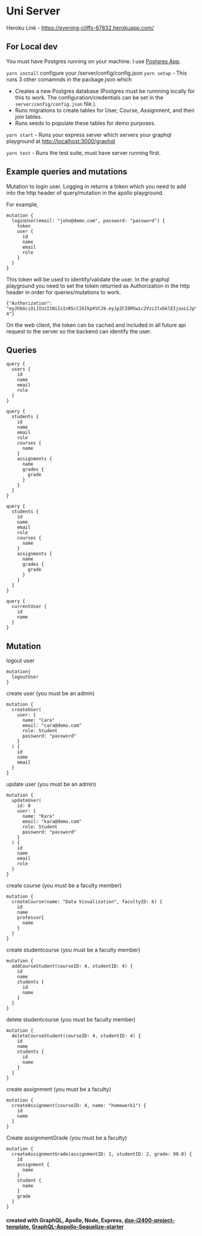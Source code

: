 # Uni Server

Heroku Link - https://evening-cliffs-67832.herokuapp.com/


## For Local dev

You must have Postgres running on your machine. I use [Postgres App](https://postgresapp.com/). 

`yarn install`
configure your /server/config/config.json
`yarn setup` - This runs 3 other comamnds in the package.json which

- Creates a new Postgres database (Postgres must be runnning locally for this to work. The configuration/credentials can be set in the `server/config/config.json` file.).
- Runs migrations to create tables for User, Course, Assignment, and their join tables.
- Runs seeds to populate these tables for demo purposes.

`yarn start` - Runs your express server which servers your graphql playground at [http://localhost:3000/graphql](http://localhost:3000/graphql)

`yarn test` - Runs the test suite, must have server running first.

## Example queries and mutations

Mutation to login user. Logging in returns a token which you need to add into the http header of query/mutation in the apollo playground. 

For example, 
```
mutation {
  loginUser(email: "john@demo.com", password: "password") {
    token
    user {
      id
      name
      email
      role
    }
  }
}
```
This token will be used to identify/validate the user.  In the graphql playground you need to set the token returned as Authorization in the http header in order for queries/mutations to work. 
```
{"Authorization": "eyJhbGciOiJIUzI1NiIsInR5cCI6IkpXVCJ9.eyJpZCI6MSwic2Vzc2lvbklEIjoxLCJpYXQiOjE1NTcwODc2MTcsImV4cCI6MTU1NzA4ODIxN30.fBwmnr7EGhpSYuR7xYcyGMaunakcu8qZiQZgfk5A8-4"}
```

On the web client, the token can be cached and included in all future api request to the server so the backend can identify the user.

## Queries

```
query {
  users {
    id
    name
    email
    role
  }
}

```

```
query {
  students {
    id
    name
    email
    role
    courses {
      name
    }
    assignments {
      name
      grades {
        grade
      }
    }
  }
}
```

```
query {
  students {
    id
    name
    email
    role
    courses {
      name
    }
    assignments {
      name
      grades {
        grade
      }
    }
  }
}

```
```
query {
  currentUser {
    id
    name
  }
}

```


## Mutation 

logout user
```
mutation{
  logoutUser
}
```

create user (you must be an admin)
```
mutation {
  createUser(
    user: {
      name: "Cara"
      email: "cara@demo.com"
      role: Student
      password: "password"
    }
  ) {
    id
    name
    email
  }
}
```
update user (you must be an admin)
```
mutation {
  updateUser(
    id: 8
    user: {
      name: "Kara"
      email: "kara@demo.com"
      role: Student
      password: "password"
    }
  ) {
    id
    name
    email
    role
  }
}
```
create course (you must be a faculty member)
```
mutation {
  createCourse(name: "Data Visualization", facultyID: 6) {
    id
    name
    professor{
      name
    }
  }
}
```
create studentcourse (you must be a faculty member)
```
mutation {
  addCourseStudent(courseID: 4, studentID: 4) {
    id
    name
    students {
      id
      name
    }
  }
}
```
delete studentcourse (you must be faculty member)
```
mutation {
  deleteCourseStudent(courseID: 4, studentID: 4) {
    id
    name
    students {
      id
      name
    }
  }
}
```
create assignment (you must be a faculty)
```
mutation {
  createAssignment(courseID: 4, name: "homework1") {
    id
    name
  }
}
```

Create assignmentGrade (you must be a faculty)
```
mutation {
  createAssignmentGrade(assignmentID: 1, studentID: 2, grade: 99.0) {
    id
    assignment {
      name
    }
    student {
      name
    }
    grade
  }
}
```


#### created with GraphQL, Apollo, Node, Express, [dse-i2400-project-template](https://github.com/makeitnew/dse-i2400-project-template), [GraphQL-Appollo-Sequelize-starter](https://github.com/andrecalvo/GraphQL-Apollo-Node-Express-Postgres-Sequelize-starter)
